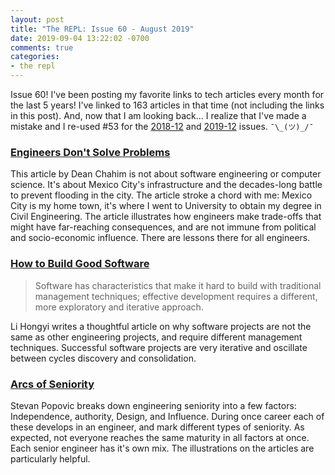 ```yaml
---
layout: post
title: "The REPL: Issue 60 - August 2019"
date: 2019-09-04 13:22:02 -0700
comments: true
categories:
- the repl
---
```


Issue 60! I've been posting my favorite links to tech articles every month for the last 5 years! I've linked to 163 articles in that time (not including the links in this post). And, now that I am looking back... I realize that I've made a mistake and I re-used #53 for the [2018-12](/blog/2019/01/08/the-repl-issue-53-december-2018/) and [2019-12](/blog/2019/02/04/the-repl-issue-53-january-2019/) issues. `¯\_(ツ)_/¯`

### [Engineers Don't Solve Problems][1]

This article by Dean Chahim is not about software engineering or computer science. It's about Mexico City's infrastructure and the decades-long battle to prevent flooding in the city. The article stroke a chord with me: Mexico City is my home town, it's where I went to University to obtain my degree in Civil Engineering. The article illustrates how engineers make trade-offs that might have far-reaching consequences, and are not immune from political and socio-economic influence. There are lessons there for all engineers.

### [How to Build Good Software][2]

> Software has characteristics that make it hard to build with traditional management techniques; effective development requires a different, more exploratory and iterative approach.

Li Hongyi writes a thoughtful article on why software projects are not the same as other engineering projects, and require different management techniques. Successful software projects are very iterative and oscillate between cycles discovery and consolidation.


### [Arcs of Seniority][3]

Stevan Popovic breaks down engineering seniority into a few factors: Independence, authority, Design, and Influence. During once career each of these develops in an engineer, and mark different types of seniority. As expected, not everyone reaches the same maturity in all factors at once. Each senior engineer has it's own mix. The illustrations on the articles are particularly helpful.


[1]: https://logicmag.io/failure/engineers-dont-solve-problems/
[2]: https://www.csc.gov.sg/articles/how-to-build-good-software
[3]: https://www.stevanpopovic.com/arcs-of-seniority/
